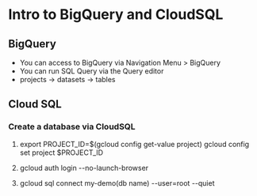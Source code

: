 # Intro to BigQuery and CloudSQL 

## BigQuery 
- You can access to BigQuery via Navigation Menu > BigQuery 
- You can run SQL Query via the Query editor 
- projects -> datasets -> tables

## Cloud SQL 
### Create a database via CloudSQL 
1. export PROJECT_ID=$(gcloud config get-value project)
gcloud config set project $PROJECT_ID

2. gcloud auth login --no-launch-browser

3. gcloud sql connect my-demo(db name) --user=root --quiet
